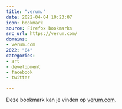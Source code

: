 ```yaml
---
title: "verum."
date: 2022-04-04 10:23:07
icon: bookmark
source: Firefox bookmarks
src_url: https://verum.com/
domains:
- verum.com
2022: "04"
categories:
- art
- development
- facebook
- twitter

---
```

Deze bookmark kan je vinden op [verum.com](https://verum.com/).
